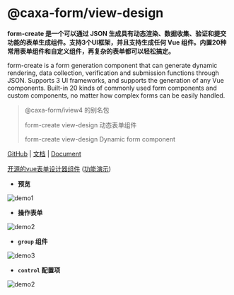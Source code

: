 # @caxa-form/view-design
**form-create 是一个可以通过 JSON 生成具有动态渲染、数据收集、验证和提交功能的表单生成组件。支持3个UI框架，并且支持生成任何 Vue 组件。内置20种常用表单组件和自定义组件，再复杂的表单都可以轻松搞定。**

form-create is a form generation component that can generate dynamic rendering, data collection, verification and submission functions through JSON. Supports 3 UI frameworks, and supports the generation of any Vue components. Built-in 20 kinds of commonly used form components and custom components, no matter how complex forms can be easily handled.

> @caxa-form/iview4 的别名包
>
> form-create view-design 动态表单组件
>
> form-create view-design Dynamic form component

[GitHub](https://github.com/wangjing0630/caxa-form) | [文档](http://form-create.com/v2/iview/) | [Document](http://form-create.com/en/v2/iview/)

[开源的vue表单设计器组件](https://github.com/wangjing0630/caxa-form-designer) ([功能演示](http://form-create.com/designer?fr=fc))

- **预览**

![demo1](https://raw.githubusercontent.com/wangjing11260/form-create/dev/images/demo-live3.gif)


- **操作表单**

![demo2](https://raw.githubusercontent.com/wangjing11260/form-create/dev/images/demo-live2.gif)

- **`group` 组件**

![demo3](https://raw.githubusercontent.com/wangjing11260/form-create/dev/images/demo-group.gif)

- **`control` 配置项**

![demo2](https://raw.githubusercontent.com/wangjing11260/form-create/dev/images/demo-live4.gif)

